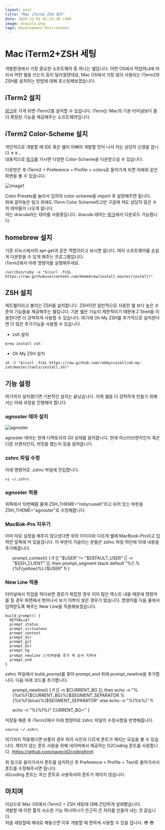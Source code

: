 ```yaml
---
layout: post
title: "Mac iTerm2 ZSH 설치"
date: 2020-12-02 02:25:30 +300
image: dracula.png
tags: Development-Environment
---
```

  
# Mac iTerm2+ZSH 세팅  
  
개발환경에서 가장 중요한 소프트웨어 중 하나는 쉘입니다. 어떤 OS에서 작업하냐에 따라서 어떤 쉘을 쓰는지 등이 달라질텐데요, Mac OS에서 가장 많이 사용되는 iTerm2와 ZSH를 설치하는 방법에 대해 포스팅해보겠습니다.  
  
###
    
## iTerm2 설치  
  
[링크](https://iterm2.com/)로 가게 되면 iTerm2를 설치할 수 있습니다. iTerm는 Mac의 기본 터미널보다 좀 더 확장된 기능을 제공해주는 소프트웨어입니다.   
  
###
  
## iTerm2 Color-Scheme 설치  

개인적으로 개발할 때 IDE 혹은 쉘이 이뻐야 개발할 맛이 나서 저는 상당히 신경을 씁니다 ㅎㅎ..  
대표적으로 [링크](https://github.com/mbadolato/iTerm2-Color-Schemes)를 가시면 다양한 Color-Scheme을 다운받으실 수 있습니다.  
  
다운받은 후 iTerm2 > Preference > Profile > colors로 들어가게 되면 아래와 같은 화면을 볼 수 있습니다.  
  
![image1](https://miro.medium.com/max/1126/1*3eqvqUKzz84yJljncRWOAA.png)  
  
Color Presets를 눌러서 임의의 color-scheme을 import 후 설정해주면 됩니다.  
위에 걸어놓은 링크 외에도 iTerm Color Scheme라고만 구글에 쳐도 상당히 많은 수의 테마들이 나오게 됩니다.  
저는 dracula라는 테마를 사용중입니다. dracula 테마는 [링크](https://github.com/dracula/dracula-theme)에서 다운로드 가능합니다. 
  
###
  
## homebrew 설치  
  
기존 리눅스에서의 apt-get과 같은 역할이라고 보시면 됩니다. 여러 소프트웨어를 손쉽게 다운받을 수 있게 해주는 프로그램입니다.  
iTerm2에서 아래 명령어를 실행해주세요.
  
```
/usr/bin/ruby -e "$(curl -fsSL https://raw.githubusercontent.com/Homebrew/install.master/install)"
```
    
###
  
## ZSH 설치  
  
제트쉘이라고 불리는 ZSH를 설치합니다. ZSH이란 일반적으로 사용한 쉘 보다 높은 수준의 기능들을 제공해주는 쉘입니다. 기본 쉘은 기능이 제한적이기 때문에 Z Shell을 이용한다면 더 강력하게 사용할 수 있습니다. 여기에 Oh My ZSH를 추가적으로 설치한다면 더 많은 추가기능을 사용할 수 있습니다.  
  
* zsh 설치

```
brew install zsh
```
  
* Oh My ZSH 설치  
  
```
sh -C "$(curl -fsSL https://raw.github.com/robbyrussell/oh-my-zsh/master/tools/install.sh)"
```
  
###

## 기능 설정  
  
여기까지 설치했다면 기본적인 설치는 끝났습니다. 이제 쉘을 더 강력하게 만들기 위해서는 아래 과정을 진행해야 합니다.  
  
### agnoster 테마 설치  
  
![agnoster]({{site.baseurl}}/images/agnoster.png)

agnoster 테마는 현재 디렉토리의 Git 상태를 알려줍니다. 현재 마스터브랜치인지 혹은 다른 브랜치인지, 커밋을 했는지 등을 알려줍니다.  
  
### zshrc 파일 수정  
  
아래 명령어로 .zshrc 파일에 진입합니다.   

```
vi ~/.zshrc
```
  
### agnoster 적용

위쪽에서 10번째쯤 줄에 ZSH_THEME="robyrussell"라고 되어 있는 부분을 ZSH\_THEME="agnoster"로 수정해줍니다.  
  
### MacBok-Pro 지우기  
  
아마 따로 설정을 해주지 않으셨다면 위의 이미지와 다르게 쉘에 MacBook-Pro라고 입력란 앞쪽에 떠 있을겁니다. 이 부분이 거슬리는 분들은 zshrc 파일 하단에 아래 내용을 추가해줍니다.  
  
<ul>
prompt_context() {
  if [[ "$USER" != "$DEFAULT_USER" || -n "$SSH_CLIENT" ]]; then
    prompt_segment black default "%(!.%{%F{yellow}%}.)$USER"
  fi
}
</ul>
  
### New Line 적용
  
터미널에서 작업을 하다보면 경로가 복잡한 경우 이미 많은 텍스트 내용 때문에 명령어를 칠 경우 화면에서 벗어나서 보기 이쁘지 않은 경우가 많습니다. 명령어를 다음 줄에서 입력받도록 해주는 New Line을 적용해보겠습니다.  
  
```
build_prompt() {
  RETVAL=$?
  prompt_status
  prompt_virtualenv
  prompt_context
  prompt_dir
  prompt_git
  prompt_bzr
  prompt_hg
  prompt_newline //이부분을 추가 꼭 순서 지켜서
  prompt_end
}
```

zshrc 파일에서 build_prompt를 찾아 prompt_end 위에 prompt_newline을 추가합니다. 다음 아래 코드를 추가합니다.    
  
<ul>
prompt_newline() {
  if [[ -n $CURRENT_BG ]]; then
    echo -n "%{%k%F{$CURRENT_BG}%}$SEGMENT_SEPARATOR
%{%k%F{blue}%}$SEGMENT_SEPARATOR"
  else
    echo -n "%{%k%}"
  fi

  echo -n "%{%f%}"
  CURRENT_BG=''
}
</ul>
  
저장을 해준 후 iTerm2에서 아래 명령어로 zshrc 파일의 수정사항을 반영해줍니다.  
  
```
source ~/.zshrc
```  
  
여기까지 적용했다면 보통의 경우 위의 사진과 다르게 폰트가 깨지는 모습을 볼 수 있습니다. 깨지지 않는 폰트 사용을 위해 네이버에서 제공하는 D2Coding 폰트를 사용합니다. (https://github.com/naver/d2codingfont)  

위 링크로 들어가셔서 폰트를 설치하신 후 Preference > Profile > Text로 들어가셔서 폰트를 수정해주시면 됩니다.  
d2coding 폰트는 최신 폰트로 사용하셔야 폰트가 깨지지 않습니다.  
  
###  
  
## 마치며
  
이상으로 Mac OS에서 iTerm2 + ZSH 세팅에 대해 간단하게 살펴봤습니다.  
개발할 때 이런 툴의 사소한 기능 하나하나가 은근히 큰 차이를 만들어 내는 것 같습니다.  
처음 세팅할때 제대로 해놓으면 이후 개발할 때 편하게 사용할 수 있을 겁니다. 😎 😎  
  



  
